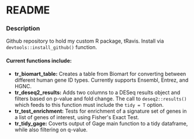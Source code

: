 # README

### Description
Github repository to hold my custom R package, tRavis.
Install via `devtools::install_github()` function.

#### Current functions include:
- **tr_biomart_table:** Creates a table from Biomart for converting between different human gene ID types. Currently supports Ensembl, Entrez, and HGNC.
- **tr_deseq2_results:** Adds two columns to a DESeq results object and filters based on p-value and fold change. The call to `deseq2::results()` which feeds to this function must include the `tidy = T` option.
- **tr_test_enrichment:** Tests for enrichment of a signature set of genes in a list of genes of interest, using Fisher's Exact Test.
- **tr_tidy_gage:** Coverts output of Gage main function to a tidy dataframe, while also filtering on q-value.

